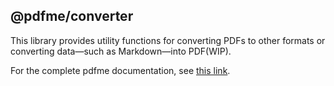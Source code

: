 ## @pdfme/converter

This library provides utility functions for converting PDFs to other formats or converting data—such as Markdown—into PDF(WIP).

For the complete pdfme documentation, see [this link](https://pdfme.com/docs/converter).

